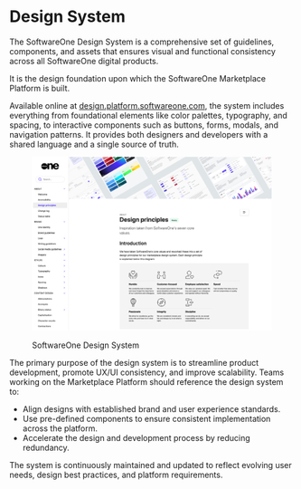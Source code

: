 # Design System

The SoftwareOne Design System is a comprehensive set of guidelines, components, and assets that ensures visual and functional consistency across all SoftwareOne digital products.&#x20;

It is the design foundation upon which the SoftwareOne Marketplace Platform is built.&#x20;

Available online at [design.platform.softwareone.com](https://design.platform.softwareone.com/1233aa9e6/p/521ab9-softwareone-design-system), the system includes everything from foundational elements like color palettes, typography, and spacing, to interactive components such as buttons, forms, modals, and navigation patterns. It provides both designers and developers with a shared language and a single source of truth.

<figure><img src=".gitbook/assets/design_principles.png" alt=""><figcaption><p>SoftwareOne Design System</p></figcaption></figure>

The primary purpose of the design system is to streamline product development, promote UX/UI consistency, and improve scalability. Teams working on the Marketplace Platform should reference the design system to:

* Align designs with established brand and user experience standards.
* Use pre-defined components to ensure consistent implementation across the platform.
* Accelerate the design and development process by reducing redundancy.

The system is continuously maintained and updated to reflect evolving user needs, design best practices, and platform requirements.
